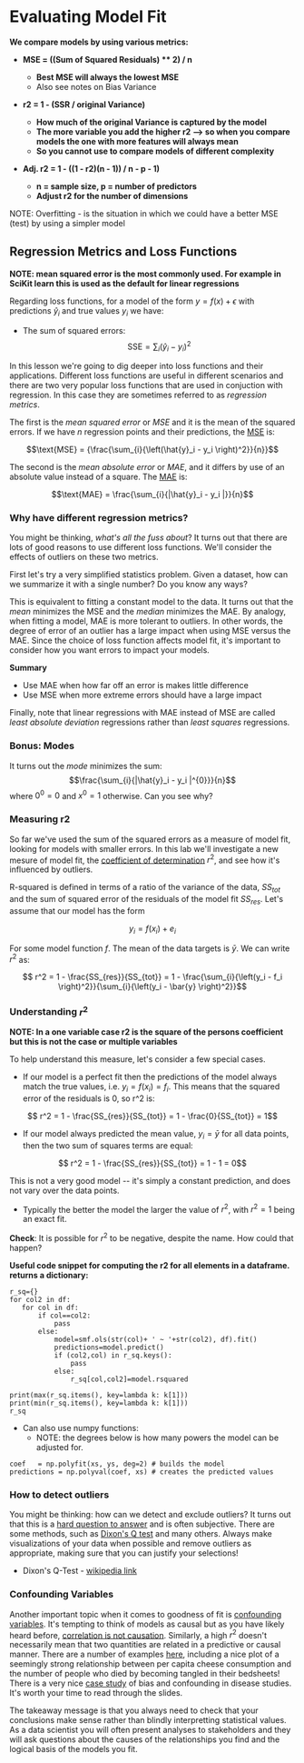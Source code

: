 # Evaluating Model Fit

__We compare models by using various metrics:__
* __MSE = ((Sum of Squared Residuals) ** 2) / n__
  * __Best MSE will always the lowest MSE__
  * Also see notes on Bias Variance

* __r2 = 1 - (SSR / original Variance)__
  * __How much of the original Variance is captured by the model__
  * __The more variable you add the higher r2 --> so when you compare models the one with more features will always mean__
  * __So you cannot use to compare models of different complexity__

* __Adj. r2 = 1 - ((1 - r2)(n - 1)) / n - p - 1)__
  * __n = sample size, p = number of predictors__
  * __Adjust r2 for the number of dimensions__


NOTE: Overfitting - is the situation in which we could have a better MSE (test) by using a simpler model


## Regression Metrics and Loss Functions

**NOTE: mean squared error is the most commonly used. For example in SciKit learn this is used as the default for linear regressions**

Regarding loss functions, for a model of the form $y = f(x) + \epsilon$ with predictions $\hat{y}_i$ and true values $y_i$ we have:

* The sum of squared errors:
$$\text{SSE} = \sum_{i}{\left(\hat{y}_i - y_i \right)^2}$$

In this lesson we're going to dig deeper into loss functions and their applications. Different loss functions are useful in different scenarios and there are two very popular loss functions that are used in conjuction with regression. In this case they are sometimes referred to as _regression metrics_.

The first is the _mean squared error_ or _MSE_ and it is the mean of the squared errors. If we have $n$ regression points and their predictions, the [MSE](https://en.wikipedia.org/wiki/Mean_squared_error) is:

$$\text{MSE} = {\frac{\sum_{i}{\left(\hat{y}_i - y_i \right)^2}}{n}}$$

The second is the _mean absolute error_ or _MAE_, and it differs by use of an absolute value instead of a square. The [MAE](https://en.wikipedia.org/wiki/Average_absolute_deviation) is:

$$\text{MAE} = \frac{\sum_{i}{|\hat{y}_i - y_i |}}{n}$$

### Why have different regression metrics?

You might be thinking, _what's all the fuss about_? It turns out that there are lots of good reasons to use different loss functions. We'll consider the effects of outliers on these two metrics.

First let's try a very simplified statistics problem. Given a dataset, how can we summarize it with a single number? Do you know any ways?

This is equivalent to fitting a constant model to the data. It turns out that the _mean_ minimizes the MSE and the _median_ minimizes the MAE. By analogy, when fitting a model, MAE is more tolerant to outliers. In other words, the degree of error of an outlier has a large impact when using MSE versus the MAE. Since the choice of loss function affects model fit, it's important to consider how you want errors to impact your models.

**Summary**
* Use MAE when how far off an error is makes little difference
* Use MSE when more extreme errors should have a large impact

Finally, note that linear regressions with MAE instead of MSE are called _least absolute deviation_ regressions rather than _least squares_ regressions.

### Bonus: Modes

It turns out the _mode_ minimizes the sum:
$$\frac{\sum_{i}{|\hat{y}_i - y_i |^{0}}}{n}$$
where $0^0=0$ and $x^0=1$ otherwise. Can you see why?

### Measuring r2

So far we've used the sum of the squared errors as a measure of model fit, looking for models with smaller errors. In this lab we'll investigate a new mesure of model fit, the [coefficient of determination](https://en.wikipedia.org/wiki/Coefficient_of_determination) $r^2$, and see how it's influenced by outliers.

R-squared is defined in terms of a ratio of the variance of the data, $SS_{tot}$ and the sum of squared error of the residuals of the model fit $SS_{res}$. Let's assume that our model has the form

$$y_i = f(x_i) + e_i$$

For some model function $f$. The mean of the data targets is $\bar{y}$. We can write $r^2$ as:

$$ r^2  = 1 - \frac{SS_{res}}{SS_{tot}} = 1 - \frac{\sum_{i}{\left(y_i - f_i \right)^2}}{\sum_{i}{\left(y_i - \bar{y} \right)^2}}$$

### Understanding $r^2$

**NOTE: In a one variable case r2 is the square of the persons coefficient but this is not the case or multiple variables**

To help understand this measure, let's consider a few special cases.
* If our model is a perfect fit then the predictions of the model always match the true values, i.e. $y_i = f(x_i) = f_i$. This means that the squared error of the residuals is 0, so r^2 is:

$$ r^2  = 1 - \frac{SS_{res}}{SS_{tot}} =  1 - \frac{0}{SS_{tot}} = 1$$

* If our model always predicted the mean value, $y_i = \bar{y}$ for all data points, then the two sum of squares terms are equal:

$$ r^2  = 1 - \frac{SS_{res}}{SS_{tot}} =  1 - 1 = 0$$

This is not a very good model -- it's simply a constant prediction, and does not vary over the data points.

* Typically the better the model the larger the value of $r^2$, with $r^2=1$ being an exact fit.

**Check**: It is possible for $r^2$ to be negative, despite the name. How could that happen?

**Useful code snippet for computing the r2 for all elements in a dataframe. returns a dictionary:**
```
r_sq={}
for col2 in df:
   for col in df:
       if col==col2:
           pass
       else:
           model=smf.ols(str(col)+ ' ~ '+str(col2), df).fit()
           predictions=model.predict()
           if (col2,col) in r_sq.keys():
               pass
           else:
               r_sq[col,col2]=model.rsquared

print(max(r_sq.items(), key=lambda k: k[1]))
print(min(r_sq.items(), key=lambda k: k[1]))
r_sq
```

* Can also use numpy functions:
  * NOTE: the degrees below is how many powers the model can be adjusted for.
```
coef   = np.polyfit(xs, ys, deg=2) # builds the model
predictions = np.polyval(coef, xs) # creates the predicted values
```

### How to detect outliers

You might be thinking: how can we detect and exclude outliers? It turns out that this is a [hard question to answer](https://en.wikipedia.org/wiki/Outlier#Identifying_outliers) and is often subjective. There are some methods, such as [Dixon's Q test](https://en.wikipedia.org/wiki/Dixon's_Q_test) and many others. Always make visualizations of your data when possible and remove outliers as appropriate, making sure that you can justify your selections!

* Dixon's Q-Test - [wikipedia link](https://en.wikipedia.org/wiki/Dixon%27s_Q_test)

### Confounding Variables

Another important topic when it comes to goodness of fit is [confounding variables](https://en.wikipedia.org/wiki/Confounding). It's tempting to think of models as causal but as you have likely heard before, [correlation is not causation](https://en.wikipedia.org/wiki/Correlation_does_not_imply_causation). Similarly, a high $r^2$ doesn't necessarily mean that two quantities are related in a predictive or causal manner. There are a number of examples [here](http://blog.searchmetrics.com/us/2015/09/11/ranking-factors-infographic-correlation-vs-causality/), including a nice plot of a seemingly strong relationship between per capita cheese consumption and the number of people who died by becoming tangled in their bedsheets! There is a very nice [case study](http://ocw.jhsph.edu/courses/fundepiii/pdfs/lecture18.pdf) of bias and confounding in disease studies. It's worth your time to read through the slides.

The takeaway message is that you always need to check that your conclusions make sense rather than blindly interpretting statistical values. As a data scientist you will often present analyses to stakeholders and they will ask questions about the causes of the relationships you find and the logical basis of the models you fit.
